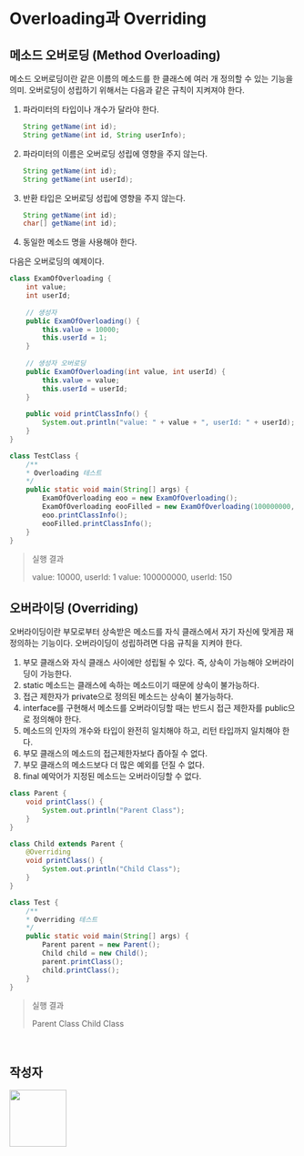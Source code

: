 # Overloading과 Overriding

## 메소드 오버로딩 (Method Overloading)

메소드 오버로딩이란 같은 이름의 메소드를 한 클래스에 여러 개 정의할 수 있는 기능을 의미. 오버로딩이 성립하기 위해서는 다음과 같은 규칙이 지켜져야 한다.

1. 파라미터의 타입이나 개수가 달라야 한다.

   ```java
   String getName(int id);
   String getName(int id, String userInfo);
   ```

2. 파라미터의 이름은 오버로딩 성립에 영향을 주지 않는다.

   ```java
   String getName(int id);
   String getName(int userId);
   ```

3. 반환 타입은 오버로딩 성립에 영향을 주지 않는다.

   ```java
   String getName(int id);
   char[] getName(int id);
   ```

4. 동일한 메소드 명을 사용해야 한다.

다음은 오버로딩의 예제이다.

```java
class ExamOfOverloading {
    int value;
    int userId;
    
    // 생성자
    public ExamOfOverloading() {
        this.value = 10000;
        this.userId = 1;
    }
    
    // 생성자 오버로딩
    public ExamOfOverloading(int value, int userId) {
        this.value = value;
        this.userId = userId;
    }
    
    public void printClassInfo() {
        System.out.println("value: " + value + ", userId: " + userId);
    }
}

class TestClass {
    /**
    * Overloading 테스트
    */
    public static void main(String[] args) {
        ExamOfOverloading eoo = new ExamOfOverloading();
        ExamOfOverloading eooFilled = new ExamOfOverloading(100000000, 150);
        eoo.printClassInfo();
        eooFilled.printClassInfo();
    }
}
```

> 실행 결과
>
> value: 10000, userId: 1
> value: 100000000, userId: 150

## 오버라이딩 (Overriding)

오버라이딩이란 부모로부터 상속받은 메소드를 자식 클래스에서 자기 자신에 맞게끔 재정의하는 기능이다. 오버라이딩이 성립하려면 다음 규칙을 지켜야 한다.

1. 부모 클래스와 자식 클래스 사이에만 성립될 수 있다. 즉, 상속이 가능해야 오버라이딩이 가능한다.
2. static 메소드는 클래스에 속하는 메소드이기 때문에 상속이 불가능하다.
3. 접근 제한자가 private으로 정의된 메소드는 상속이 불가능하다.
4. interface를 구현해서 메소드를 오버라이딩할 때는 반드시 접근 제한자를 public으로 정의해야 한다.
5. 메소드의 인자의 개수와 타입이 완전히 일치해야 하고, 리턴 타입까지 일치해야 한다.
6. 부모 클래스의 메소드의 접근제한자보다 좁아질 수 없다.
7. 부모 클래스의 메소드보다 더 많은 예외를 던질 수 없다.
8. final 예악어가 지정된 메소드는 오버라이딩할 수 없다.

```java
class Parent {
    void printClass() {
        System.out.println("Parent Class");
    }
}

class Child extends Parent {
    @Overriding
    void printClass() {
        System.out.println("Child Class");
    }
}

class Test {
    /**
    * Overriding 테스트
    */
    public static void main(String[] args) {
        Parent parent = new Parent();
        Child child = new Child();
        parent.printClass();
        child.printClass();
    }
}
```

>실행 결과
>
>Parent Class
>Child Class



<br/>

## 작성자

<a href="https://github.com/marco0332"><img src="https://avatars2.githubusercontent.com/u/27988544?s=460&v=4" width="100" height="100" /></a>